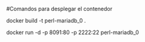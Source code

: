 #Comandos para desplegar el contenedor

docker build -t perl-mariadb_0 .



docker run -d -p 8091:80 -p 2222:22 perl-mariadb_0






